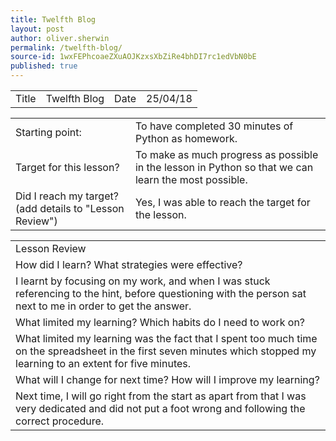 ```yaml
---
title: Twelfth Blog
layout: post
author: oliver.sherwin
permalink: /twelfth-blog/
source-id: 1wxFEPhcoaeZXuAOJKzxsXbZiRe4bhDI7rc1edVbN0bE
published: true
---
```

<table>
  <tr>
    <td>Title</td>
    <td>Twelfth Blog</td>
    <td>Date</td>
    <td>25/04/18</td>
  </tr>
</table>


<table>
  <tr>
    <td>Starting point:</td>
    <td>To have completed 30 minutes of Python as homework.</td>
  </tr>
  <tr>
    <td>Target for this lesson?</td>
    <td>To make as much progress as possible in the lesson in Python so that we can learn the most possible.</td>
  </tr>
  <tr>
    <td>Did I reach my target?
(add details to "Lesson Review")</td>
    <td>Yes, I was able to reach the target for the lesson.</td>
  </tr>
</table>


<table>
  <tr>
    <td>Lesson Review</td>
  </tr>
  <tr>
    <td>How did I learn? What strategies were effective?</td>
  </tr>
  <tr>
    <td>I learnt by focusing on my work, and when I was stuck referencing to the hint, before questioning with the person sat next to me in order to get the answer.</td>
  </tr>
  <tr>
    <td>What limited my learning? Which habits do I need to work on?</td>
  </tr>
  <tr>
    <td>What limited my learning was the fact that I spent too much time on the spreadsheet in the first seven minutes which stopped my learning to an extent for five minutes.</td>
  </tr>
  <tr>
    <td>What will I change for next time? How will I improve my learning?</td>
  </tr>
  <tr>
    <td>Next time, I will go right from the start as apart from that I was very dedicated and did not put a foot wrong and following the correct procedure.</td>
  </tr>
</table>


